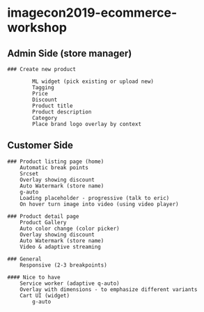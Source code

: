 # imagecon2019-ecommerce-workshop

## Admin Side (store manager)

	### Create new product
		
			ML widget (pick existing or upload new)
			Tagging
			Price
			Discount 
			Product title
			Product description
			Category
			Place brand logo overlay by context

## Customer Side

	### Product listing page (home)
		Automatic break points
		Srcset
		Overlay showing discount
		Auto Watermark (store name)
		g-auto
		Loading placeholder - progressive (talk to eric)
		On hover turn image into video (using video player)
		
	### Product detail page
		Product Gallery
		Auto color change (color picker)
		Overlay showing discount
		Auto Watermark (store name)
		Video & adaptive streaming
		
	### General
		Responsive (2-3 breakpoints)
		
	#### Nice to have
		Service worker (adaptive q-auto)
		Overlay with dimensions - to emphasize different variants 
		Cart UI (widget)
			g-auto

